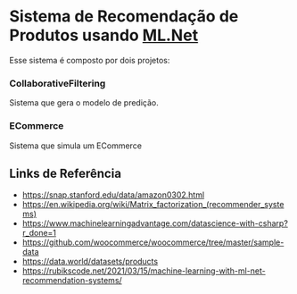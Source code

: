 # Sistema de Recomendação de Produtos usando [ML.Net](https://dotnet.microsoft.com/apps/machinelearning-ai/ml-dotnet)

Esse sistema é composto por dois projetos:

### CollaborativeFiltering

Sistema que gera o modelo de predição.

### ECommerce

Sistema que simula um ECommerce

## Links de Referência
- https://snap.stanford.edu/data/amazon0302.html
- https://en.wikipedia.org/wiki/Matrix_factorization_(recommender_systems)
- https://www.machinelearningadvantage.com/datascience-with-csharp?r_done=1
- https://github.com/woocommerce/woocommerce/tree/master/sample-data
- https://data.world/datasets/products
- https://rubikscode.net/2021/03/15/machine-learning-with-ml-net-recommendation-systems/
